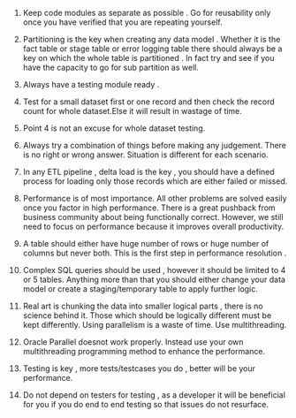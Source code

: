 1. Keep code modules as separate as possible . Go for reusability only once you have verified that you are repeating yourself. 

2. Partitioning is the key when creating any data model . Whether  it is the fact table or stage table or error logging table there should always be a key on which the whole table is partitioned . In fact try and see if you have the capacity to go for sub partition as well. 

3. Always have a testing module ready . 

4. Test for a small dataset first or one record and then check the record count for whole dataset.Else it will result in wastage of time.  

5. Point 4 is not an excuse for whole dataset testing. 

6. Always try a combination of things before making any judgement. There is no right or wrong answer. Situation is different for each scenario. 

7. In any ETL pipeline , delta  load is the key , you should have a defined process for loading only those records which are either failed or missed. 

8. Performance is of most importance. All other problems are solved easily once you factor in high performance. There is a great pushback from business community about being functionally correct. However, we still need to focus on performance because it improves overall productivity.

9. A table should either have huge number of rows or huge number of columns but never both. This is the first step in performance resolution .

10. Complex SQL queries should be used , however it should be limited to 4 or 5 tables. Anything more than that you should either change your data model or create a staging/temporary table to apply further logic. 

11. Real art is chunking the data into smaller logical parts , there is no science behind it. Those which should be logically different must be kept differently. Using parallelism is a waste of time. Use multithreading. 

11. Oracle Parallel doesnot work properly. Instead use your own multithreading programming method to enhance the performance. 

12. Testing is key , more tests/testcases you do , better will be your performance. 

13. Do not depend on testers for testing , as a developer it will be beneficial for you if you do end to end testing so that issues do not resurface. 
